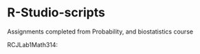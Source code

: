# R-Studio-scripts
Assignments completed from Probability, and biostatistics course

RCJLab1Math314: 

